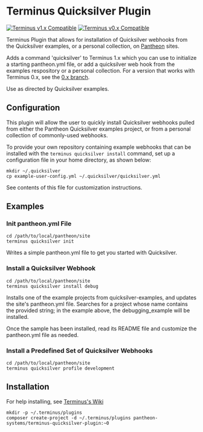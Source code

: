 # Terminus Quicksilver Plugin

[![Terminus v1.x Compatible](https://img.shields.io/badge/terminus-v1.x-green.svg)](https://github.com/pantheon-systems/terminus-quicksilver-plugin/tree/1.x)
[![Terminus v0.x Compatible](https://img.shields.io/badge/terminus-v0.x-green.svg)](https://github.com/pantheon-systems/terminus-quicksilver-plugin/tree/0.x)

Terminus Plugin that allows for installation of Quicksilver webhooks from the Quicksilver examples, or a personal collection, on [Pantheon](https://www.pantheon.io) sites.

Adds a command 'quicksilver' to Terminus 1.x which you can use to initialize a starting pantheon.yml file, or add a quicksilver web hook from the examples respository or a personal collection. For a version that works with Terminus 0.x, see the [0.x branch](https://github.com/pantheon-systems/terminus-secrets-plugin/tree/0.x).

Use as directed by Quicksilver examples.

## Configuration
This plugin will allow the user to quickly install Quicksilver webhooks pulled from either the Pantheon Quicksilver examples project, or from a personal collection of commonly-used webhooks.

To provide your own repository containing example webhooks that can be installed with the `terminus quicksilver install` command, set up a configuration file in your home directory, as shown below:
```
mkdir ~/.quicksilver
cp example-user-config.yml ~/.quicksilver/quicksilver.yml
```
See contents of this file for customization instructions.

## Examples

### Init pantheon.yml File
```
cd /path/to/local/pantheon/site
terminus quicksilver init
```
Writes a simple pantheon.yml file to get you started with Quicksilver.

### Install a Quicksilver Webhook
```
cd /path/to/local/pantheon/site
terminus quicksilver install debug
```
Installs one of the example projects from quicksilver-examples, and updates the site's pantheon.yml file.  Searches for a project whose name contains the provided string; in the example above, the debugging_example will be installed.

Once the sample has been installed, read its README file and customize the pantheon.yml file as needed.

### Install a Predefined Set of Quicksilver Webhooks
```
cd /path/to/local/pantheon/site
terminus quicksilver profile development
```

## Installation
For help installing, see [Terminus's Wiki](https://github.com/pantheon-systems/terminus/wiki/Plugins)
```
mkdir -p ~/.terminus/plugins
composer create-project -d ~/.terminus/plugins pantheon-systems/terminus-quicksilver-plugin:~0
```
